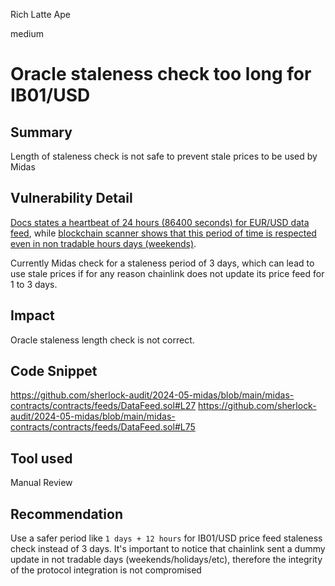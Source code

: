 Rich Latte Ape

medium

# Oracle staleness check too long for IB01/USD

## Summary
Length of staleness check is not safe to prevent stale prices to be used by Midas

## Vulnerability Detail
[Docs states a heartbeat of 24 hours (86400 seconds) for EUR/USD data feed](https://docs.chain.link/data-feeds/price-feeds/addresses?network=ethereum&page=1&search=eur), while [blockchain scanner shows that this period of time is respected even in non tradable hours days (weekends)](https://etherscan.io/txs?a=0x5EE6Ee50c1cB3E8Da20eE83D57818184387433e8&p=1).

Currently Midas check for a staleness period of 3 days, which can lead to use stale prices if for any reason chainlink does not update its price feed for 1 to 3 days.

## Impact
Oracle staleness length check is not correct.

## Code Snippet
https://github.com/sherlock-audit/2024-05-midas/blob/main/midas-contracts/contracts/feeds/DataFeed.sol#L27
https://github.com/sherlock-audit/2024-05-midas/blob/main/midas-contracts/contracts/feeds/DataFeed.sol#L75

## Tool used
Manual Review

## Recommendation
Use a safer period like `1 days + 12 hours` for IB01/USD price feed staleness check instead of 3 days. It's important to notice that chainlink sent a dummy update in not tradable days (weekends/holidays/etc), therefore the integrity of the protocol integration is not compromised

